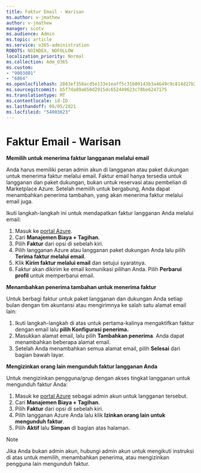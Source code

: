 ```yaml
---
title: Faktur Email - Warisan
ms.author: v-jmathew
author: v-jmathew
manager: scotv
ms.audience: Admin
ms.topic: article
ms.service: o365-administration
ROBOTS: NOINDEX, NOFOLLOW
localization_priority: Normal
ms.collection: Adm_O365
ms.custom:
- "9003801"
- "6864"
ms.openlocfilehash: 2803ef358acd5e133e1eaff5c31b09143b3a4649c9c814d27b214585487c0e7e
ms.sourcegitcommit: b5f7da89a650d2915dc652449623c78be6247175
ms.translationtype: MT
ms.contentlocale: id-ID
ms.lasthandoff: 08/05/2021
ms.locfileid: "54003623"
---
```

# <a name="e-mail-invoice---legacy"></a>Faktur Email - Warisan

**Memilih untuk menerima faktur langganan melalui email**

Anda harus memiliki peran admin akun di langganan atau paket dukungan untuk menerima faktur melalui email. Faktur email hanya tersedia untuk langganan dan paket dukungan, bukan untuk reservasi atau pembelian di Marketplace Azure. Setelah memilih untuk bergabung, Anda dapat menambahkan penerima tambahan, yang akan menerima faktur melalui email juga.

Ikuti langkah-langkah ini untuk mendapatkan faktur langganan Anda melalui email:

1. Masuk ke [portal Azure](https://portal.azure.com/).
2. Cari **Manajemen Biaya + Tagihan**.
3. Pilih **Faktur** dari opsi di sebelah kiri.
4. Pilih langganan Azure atau langganan paket dukungan Anda lalu pilih **Terima faktur melalui email**.
5. Klik **Kirim faktur melalui email** dan setujui syaratnya.
6. Faktur akan dikirim ke email komunikasi pilihan Anda. Pilih **Perbarui profil** untuk memperbarui email.

**Menambahkan penerima tambahan untuk menerima faktur**

Untuk berbagi faktur untuk paket langganan dan dukungan Anda setiap bulan dengan tim akuntansi atau mengirimnya ke salah satu alamat email lain:

1. Ikuti langkah-langkah di atas untuk pertama-kalinya mengaktifkan faktur dengan email lalu **pilih Konfigurasi penerima.**
2. Masukkan alamat email, lalu pilih **Tambahkan penerima**. Anda dapat menambahkan beberapa alamat email.
3. Setelah Anda menambahkan semua alamat email, pilih **Selesai** dari bagian bawah layar.

**Mengizinkan orang lain mengunduh faktur langganan Anda**

Untuk mengizinkan pengguna/grup dengan akses tingkat langganan untuk mengunduh faktur Anda:

1. Masuk ke [portal Azure](https://portal.azure.com/) sebagai admin akun untuk langganan tersebut.
2. Cari **Manajemen Biaya + Tagihan**.
3. Pilih **Faktur** dari opsi di sebelah kiri.
4. Pilih langganan Azure Anda lalu klik **Izinkan orang lain untuk mengunduh faktur**.
5. Pilih **Aktif** lalu **Simpan** di bagian atas halaman.

> [!NOTE]
Jika Anda bukan admin akun, hubungi admin akun untuk mengikuti instruksi di atas untuk memilih, menambahkan penerima, atau mengizinkan pengguna lain mengunduh faktur.
